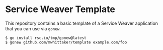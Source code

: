 # Service Weaver Template

This repository contains a basic template of a Service Weaver application that
you can use via `gonew`.

```
$ go install rsc.io/tmp/gonew@latest
$ gonew github.com/mwhittaker/template example.com/foo
```
